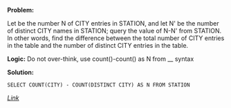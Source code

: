 **Problem:**

Let  be the number N of CITY entries in STATION, and let N' be the number of distinct CITY names in STATION; 
query the value of N-N' from STATION. In other words, find the difference between the total number of CITY entries in the table 
and the number of distinct CITY entries in the table.

**Logic:**
Do not over-think, use count()-count() as N from __ syntax

**Solution:**

```
SELECT COUNT(CITY) - COUNT(DISTINCT CITY) AS N FROM STATION

```
[*Link*](https://www.hackerrank.com/challenges/weather-observation-station-4/problem)
